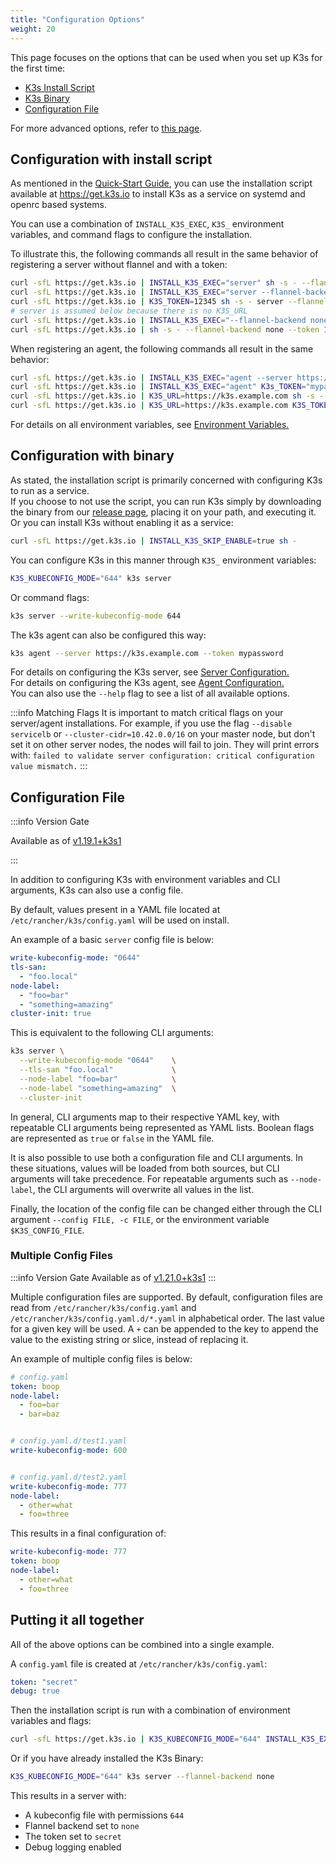 ```yaml
---
title: "Configuration Options"
weight: 20
---
```


This page focuses on the options that can be used when you set up K3s for the first time:

- [K3s Install Script](#configuration-with-install-script)
- [K3s Binary](#configuration-with-binary)
- [Configuration File](#configuration-file)

For more advanced options, refer to [this page](../advanced/advanced.md).

## Configuration with install script

As mentioned in the [Quick-Start Guide](../quick-start/quick-start.md), you can use the installation script available at https://get.k3s.io to install K3s as a service on systemd and openrc based systems.

You can use a combination of `INSTALL_K3S_EXEC`, `K3S_` environment variables, and command flags to configure the installation.

To illustrate this, the following commands all result in the same behavior of registering a server without flannel and with a token:

```bash
curl -sfL https://get.k3s.io | INSTALL_K3S_EXEC="server" sh -s - --flannel-backend none --token 12345
curl -sfL https://get.k3s.io | INSTALL_K3S_EXEC="server --flannel-backend none" K3S_TOKEN=12345 sh -s -
curl -sfL https://get.k3s.io | K3S_TOKEN=12345 sh -s - server --flannel-backend none
# server is assumed below because there is no K3S_URL
curl -sfL https://get.k3s.io | INSTALL_K3S_EXEC="--flannel-backend none --token 12345" sh -s - 
curl -sfL https://get.k3s.io | sh -s - --flannel-backend none --token 12345
```

When registering an agent, the following commands all result in the same behavior:

```bash
curl -sfL https://get.k3s.io | INSTALL_K3S_EXEC="agent --server https://k3s.example.com --token mypassword" sh -s -
curl -sfL https://get.k3s.io | INSTALL_K3S_EXEC="agent" K3s_TOKEN="mypassword" sh -s - --server https://k3s.example.com
curl -sfL https://get.k3s.io | K3S_URL=https://k3s.example.com sh -s - agent --token mypassword
curl -sfL https://get.k3s.io | K3S_URL=https://k3s.example.com K3S_TOKEN=mypassword sh -s - # agent is assumed because of K3S_URL
```

For details on all environment variables, see [Environment Variables.](../reference/env-variables.md)

## Configuration with binary

As stated, the installation script is primarily concerned with configuring K3s to run as a service.  
If you choose to not use the script, you can run K3s simply by downloading the binary from our [release page](https://github.com/k3s-io/k3s/releases/latest), placing it on your path, and executing it. Or you can install K3s without enabling it as a service:
```bash
curl -sfL https://get.k3s.io | INSTALL_K3S_SKIP_ENABLE=true sh -
```

You can configure K3s in this manner through `K3S_` environment variables:
```bash
K3S_KUBECONFIG_MODE="644" k3s server
```
Or command flags:
```bash
k3s server --write-kubeconfig-mode 644
```

The k3s agent can also be configured this way:

```bash
k3s agent --server https://k3s.example.com --token mypassword
```

For details on configuring the K3s server, see [Server Configuration.](../reference/server-config.md)  
For details on configuring the K3s agent, see [Agent Configuration.](../reference/agent-config.md)  
You can also use the `--help` flag to see a list of all available options.

:::info Matching Flags
It is important to match critical flags on your server/agent installations. For example, if you use the flag
`--disable servicelb` or `--cluster-cidr=10.42.0.0/16` on your master node, but don't set it on other server nodes, the nodes will fail to join. They will print errors with:
`failed to validate server configuration: critical configuration value mismatch.`
:::
## Configuration File

:::info Version Gate

Available as of [v1.19.1+k3s1](https://github.com/k3s-io/k3s/releases/tag/v1.19.1%2Bk3s1)

:::

In addition to configuring K3s with environment variables and CLI arguments, K3s can also use a config file.

By default, values present in a YAML file located at `/etc/rancher/k3s/config.yaml` will be used on install.

An example of a basic `server` config file is below:

```yaml
write-kubeconfig-mode: "0644"
tls-san:
  - "foo.local"
node-label:
  - "foo=bar"
  - "something=amazing"
cluster-init: true
```

This is equivalent to the following CLI arguments:

```bash
k3s server \
  --write-kubeconfig-mode "0644"    \
  --tls-san "foo.local"             \
  --node-label "foo=bar"            \
  --node-label "something=amazing"  \
  --cluster-init
```

In general, CLI arguments map to their respective YAML key, with repeatable CLI arguments being represented as YAML lists. Boolean flags are represented as `true` or `false` in the YAML file.

It is also possible to use both a configuration file and CLI arguments. In these situations, values will be loaded from both sources, but CLI arguments will take precedence. For repeatable arguments such as `--node-label`, the CLI arguments will overwrite all values in the list.

Finally, the location of the config file can be changed either through the CLI argument `--config FILE, -c FILE`, or the environment variable `$K3S_CONFIG_FILE`.

### Multiple Config Files
:::info Version Gate
Available as of [v1.21.0+k3s1](https://github.com/k3s-io/k3s/releases/tag/v1.21.0%2Bk3s1)
:::

Multiple configuration files are supported. By default, configuration files are read from `/etc/rancher/k3s/config.yaml` and `/etc/rancher/k3s/config.yaml.d/*.yaml` in alphabetical order. The last value for a given key will be used. A `+` can be appended to the key to append the value to the existing string or slice, instead of replacing it.

An example of multiple config files is below:

```yaml
# config.yaml
token: boop
node-label:
  - foo=bar
  - bar=baz


# config.yaml.d/test1.yaml
write-kubeconfig-mode: 600


# config.yaml.d/test2.yaml
write-kubeconfig-mode: 777
node-label:
  - other=what
  - foo=three

```

This results in a final configuration of:

```yaml
write-kubeconfig-mode: 777
token: boop
node-label:
  - other=what
  - foo=three
```

## Putting it all together

All of the above options can be combined into a single example.

A `config.yaml` file is created at `/etc/rancher/k3s/config.yaml`:

```yaml
token: "secret"
debug: true
```

Then the installation script is run with a combination of environment variables and flags:

```bash
curl -sfL https://get.k3s.io | K3S_KUBECONFIG_MODE="644" INSTALL_K3S_EXEC="server" sh -s - --flannel-backend none
```

Or if you have already installed the K3s Binary:
```bash
K3S_KUBECONFIG_MODE="644" k3s server --flannel-backend none
```

This results in a server with:
- A kubeconfig file with permissions `644`
- Flannel backend set to `none`
- The token set to `secret`
- Debug logging enabled